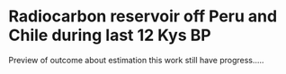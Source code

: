 # Radiocarbon reservoir off Peru and Chile during last 12 Kys BP
Preview of outcome about estimation 
this work still have progress.....
